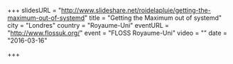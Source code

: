 +++
slidesURL = "http://www.slideshare.net/roidelapluie/getting-the-maximum-out-of-systemd"
title = "Getting the Maximum out of systemd"
city = "Londres"
country = "Royaume-Uni"
eventURL = "http://www.flossuk.org/"
event = "FLOSS Royaume-Uni"
video = ""
date = "2016-03-16"

+++

